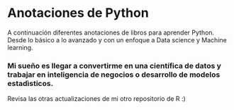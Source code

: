 # Anotaciones de Python
A continuación diferentes anotaciones de libros para aprender Python. Desde lo básico a lo avanzado y con un enfoque a Data science y Machine learning.
### Mi sueño es llegar a convertirme en una científica de datos y trabajar en inteligencia de negocios o desarrollo de modelos estadìsticos.
Revisa las otras actualizaciones de mi otro repositorio de R :)
